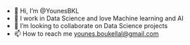 - 👋 Hi, I’m @YounesBKL
- 👀 I work in Data Science and love Machine learning and AI 
- 💞️ I’m looking to collaborate on Data Science projects 
- 📫 How to reach me  younes.boukellal@gmail.com

<!---
YounesBKL/YounesBKL is a ✨ special ✨ repository because its `README.md` (this file) appears on your GitHub profile.
You can click the Preview link to take a look at your changes.
--->
